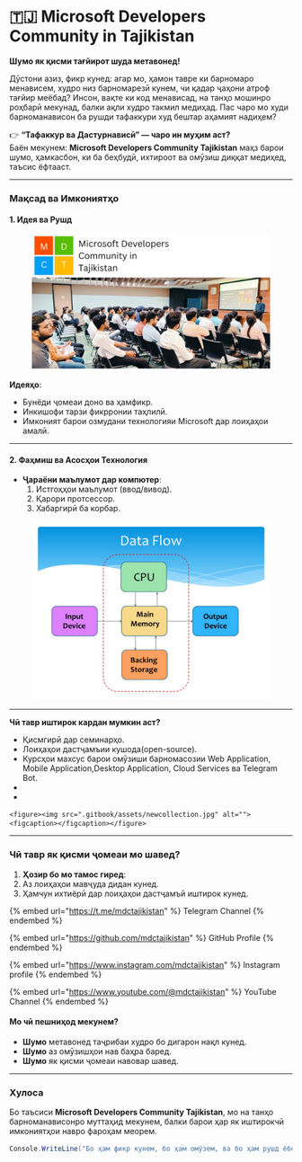 # 🇹🇯 Microsoft Developers Community in Tajikistan

**Шумо як қисми тағйирот шуда метавонед!**

Дӯстони азиз, фикр кунед: агар мо, ҳамон тавре ки барномаро менависем, худро низ барномарезӣ кунем, чи қадар ҷаҳони атроф тағйир меёбад? Инсон, вақте ки код менависад, на танҳо мошинро роҳбарӣ мекунад, балки ақли худро такмил медиҳад. Пас чаро мо худи барноманависон ба рушди тафаккури худ бештар аҳамият надиҳем?



👉 **“Тафаккур ва Дастурнависӣ” — чаро ин муҳим аст?**\
Баён мекунем: **Microsoft Developers Community Tajikistan** маҳз барои шумо, ҳамкасбон, ки ба беҳбудӣ, ихтироот ва омӯзиш диққат медиҳед, таъсис ёфтааст.

***

### **Мақсад ва Имкониятҳо**

#### 1. **Идея ва Рушд**

<figure><img src=".gitbook/assets/mdct.jpg" alt=""><figcaption></figcaption></figure>

**Идеяҳо**:

* Бунёди ҷомеаи доно ва ҳамфикр.
* Инкишофи тарзи фикрронии таҳлилӣ.
* Имконият барои озмудани технологияи Microsoft дар лоиҳаҳои амалӣ.

***

#### 2. **Фаҳмиш ва Асосҳои Технология**

* **Ҷараёни маълумот дар компютер**:
  1. Истгоҳҳои маълумот (ввод/вивод).
  2. Қарори протсессор.
  3. Хабаргирӣ ба корбар.

<figure><img src=".gitbook/assets/struct.jpg" alt=""><figcaption></figcaption></figure>

***

**Чӣ тавр иштирок кардан мумкин аст?**

* Қисмгирӣ дар семинарҳо.
* Лоиҳаҳои дастҷамъии кушода(open-source).
* Курсҳои махсус барои омӯзиши барномасозии Web Application, Mobile Application,Desktop Application, Cloud Services ва Telegram Bot.
*
*

    <figure><img src=".gitbook/assets/newcollection.jpg" alt=""><figcaption></figcaption></figure>

***

### **Чӣ тавр як қисми ҷомеаи мо шавед?**

1. **Ҳозир бо мо тамос гиред**:
2. Аз лоиҳаҳои мавҷуда дидан кунед.
3. Ҳамчун ихтиёрӣ дар лоиҳаҳои дастҷамъӣ иштирок кунед.

{% embed url="https://t.me/mdctajikistan" %}
Telegram Channel
{% endembed %}

{% embed url="https://github.com/mdctajikistan" %}
GitHub Profile
{% endembed %}

{% embed url="https://www.instagram.com/mdctajikistan" %}
Instagram profile
{% endembed %}

{% embed url="https://www.youtube.com/@mdctajikistan" %}
YouTube Channel
{% endembed %}

#### **Мо чӣ пешниҳод мекунем?**

* **Шумо** метавонед таҷрибаи худро бо дигарон нақл кунед.
* **Шумо** аз омӯзишҳои нав баҳра баред.
* **Шумо** як қисми ҷомеаи навовар шавед.

***

### **Хулоса**

Бо таъсиси **Microsoft Developers Community Tajikistan**, мо на танҳо барноманависонро муттаҳид мекунем, балки барои ҳар як иштирокчӣ имкониятҳои навро фароҳам меорем.

```csharp
Console.WriteLine("Бо ҳам фикр кунем, бо ҳам омӯзем, ва бо ҳам рушд ёбем!");
```
